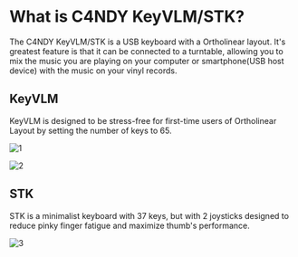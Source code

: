 # What is C4NDY KeyVLM/STK?

The C4NDY KeyVLM/STK is a USB keyboard with a Ortholinear layout. It's greatest feature is that it can be connected to a turntable, allowing you to mix the music you are playing on your computer or smartphone(USB host device) with the music on your vinyl records.

## KeyVLM

KeyVLM is designed to be stress-free for first-time users of Ortholinear Layout by setting the number of keys to 65.

![1](/images/1.png)

![2](/images/2.png)

## STK

STK is a minimalist keyboard with 37 keys, but with 2 joysticks designed to reduce pinky finger fatigue and maximize thumb's performance.

![3](/images/3.png)
